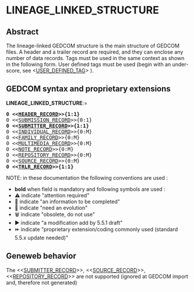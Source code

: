 ﻿# LINEAGE_LINKED_STRUCTURE
## Abstract
The lineage-linked GEDCOM structure is the main structure of GEDCOM files. A header and a trailer record are required, and they can enclose any number of data records. Tags must be used in the same context as shown in the following form. User defined tags must be used (begin with an under-score, see &lt;<a href=Ged.USER_DEFINED_TAG.md>USER_DEFINED_TAG</a>&gt; ).


## GEDCOM syntax and proprietary extensions

**LINEAGE_LINKED_STRUCTURE**:=
<pre>
<b>0 &lt;&lt;<a href=Ged.HEADER_RECORD.md>HEADER_RECORD</a>&gt;&gt;{1:1}</b>
0 &lt;&lt;<a href=Ged.SUBMISSION_RECORD.md>SUBMISSION_RECORD</a>&gt;&gt;{0:1}
<b>0 &lt;&lt;<a href=Ged.SUBMITTER_RECORD.md>SUBMITTER_RECORD</a>&gt;&gt;{1:1}</b>
0 &lt;&lt;<a href=Ged.INDIVIDUAL_RECORD.md>INDIVIDUAL_RECORD</a>&gt;&gt;{0:M}
0 &lt;&lt;<a href=Ged.FAMILY_RECORD.md>FAMILY_RECORD</a>&gt;&gt;{0:M}
0 &lt;&lt;<a href=Ged.MULTIMEDIA_RECORD.md>MULTIMEDIA_RECORD</a>&gt;&gt;{0:M}
0 &lt;&lt;<a href=Ged.NOTE_RECORD.md>NOTE_RECORD</a>&gt;&gt;{0:M}
0 &lt;&lt;<a href=Ged.REPOSITORY_RECORD.md>REPOSITORY_RECORD</a>&gt;&gt;{0:M}
0 &lt;&lt;<a href=Ged.SOURCE_RECORD.md>SOURCE_RECORD</a>&gt;&gt;{0:M}
<b>0 &lt;&lt;<a href=Ged.TRLR_RECORD.md>TRLR_RECORD</a>&gt;&gt;{1:1}</b>
</pre>

NOTE: in these documentation the following conventions are used :
- **bold** when field is mandatory
and following symbols are used :
- &#x26A0; indicate "attention required"
- &#x1F6A7; indicate "an information to be completed"
- &#x1F4CD; indicate "need an evolution"
- &#x1F5D1; indicate "obsolete, do not use"
- &#x25B6; indicate "a modification add by 5.5.1 draft"
- &#x23E9; indicate "proprietary extension/coding commonly used (standard 5.5.x update needed)"

## Geneweb behavior



The &lt;&lt;<a href=Ged.SUBMITTER_RECORD.md>SUBMITTER_RECORD</a>&gt;&gt;, &lt;&lt;<a href=Ged.SOURCE_RECORD.md>SOURCE_RECORD</a>&gt;&gt;, &lt;&lt;<a href=Ged.REPOSITORY_RECORD.md>REPOSITORY_RECORD</a>&gt;&gt; are not supported (ignored at GEDCOM import and, therefore not generated)


